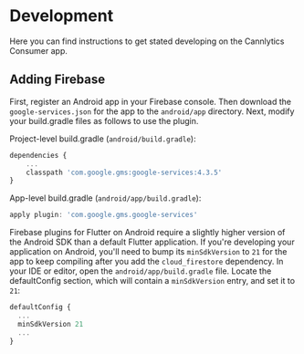 # Development

Here you can find instructions to get stated developing on the Cannlytics Consumer app.

## Adding Firebase

First, register an Android app in your Firebase console. Then download the `google-services.json` for the app to the `android/app` directory. Next, modify your build.gradle files as follows to use the plugin.

Project-level build.gradle (`android/build.gradle`):

```js
dependencies {
    ...
    classpath 'com.google.gms:google-services:4.3.5'
}
```

App-level build.gradle (`android/app/build.gradle`):

```js
apply plugin: 'com.google.gms.google-services'
```

Firebase plugins for Flutter on Android require a slightly higher version of the Android SDK than a default Flutter application. If you're developing your application on Android, you'll need to bump its `minSdkVersion` to `21` for the app to keep compiling after you add the `cloud_firestore` dependency. In your IDE or editor, open the `android/app/build.gradle` file. Locate the defaultConfig section, which will contain a `minSdkVersion` entry, and set it to `21`:

```js
defaultConfig {
  ...
  minSdkVersion 21
  ...
}
```